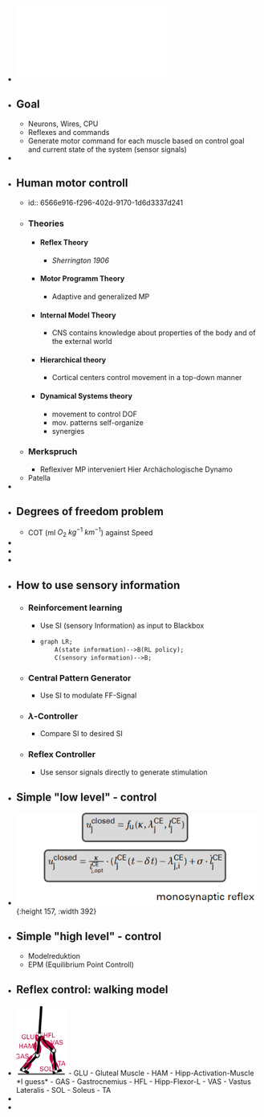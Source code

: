 - ![pdf](../assets/Part2_Lecture3.pdf)
- ## Goal
	- Neurons, Wires, CPU
	- Reflexes and commands
	- Generate motor command for each muscle based on control goal and current state of the system (sensor signals)
-
- ## Human motor controll
	- id:: 6566e916-f296-402d-9170-1d6d3337d241
	- ### Theories
		- #### Reflex Theory
			- *Sherrington 1906*
		- #### Motor Programm Theory
			- Adaptive and generalized MP
		- #### Internal Model Theory
			- CNS contains knowledge about properties of the body and of the external world
		- #### Hierarchical theory
			- Cortical centers control movement in a top-down manner
		- #### Dynamical Systems theory
			- movement to control DOF
			- mov. patterns self-organize
			- synergies
	- ### Merkspruch
		- Reflexiver MP interveniert Hier Archächologische Dynamo
	- Patella
-
- ## Degrees of freedom problem
	- COT (ml $O_2$ $kg^{-1}$ $km^{-1}$) against Speed
-
-
-
- ## How to use sensory information
	- ### Reinforcement learning
		- Use SI (sensory Information) as input to Blackbox
		- ```mermaid
		  graph LR;
		      A(state information)-->B(RL policy);
		      C(sensory information)-->B;
		  ```
	- ### Central Pattern Generator
		- Use SI to modulate FF-Signal
	- ### $\lambda$-Controller
		- Compare SI to desired SI
	- ### Reflex Controller
		- Use sensor signals directly to generate stimulation
- ## Simple "low level" - control
- ![image.png](../assets/image_1701244350195_0.png){:height 157, :width 392}
- ## Simple "high level" - control
	- Modelreduktion
	- EPM (Equilibrium Point Controll)
- ## Reflex control: walking model
- <img src="../assets/image_1701244957644_0.png" width="100" alt="Legs" />
	- GLU
		- Gluteal Muscle
	- HAM
		- Hipp-Activation-Muscle *I guess*
	- GAS
		- Gastrocnemius
	- HFL
		- Hipp-Flexor-L
	- VAS
		- Vastus Lateralis
	- SOL
		- Soleus
	- TA
-
-